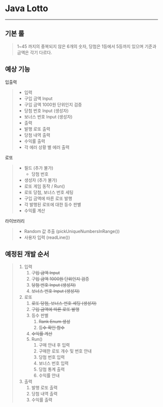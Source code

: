Java Lotto
==========
***
기본 룰
---
> 1~45 까지의 중복되지 않은 6개의 숫자, 당첨은 1등에서 5등까지 있으며 기준과 금액은 각기 다르다.

예상 기능
---
입출력
>- 입력
>  - 구입 금액 Input
>  - 구입 금액 1000원 단위인지 검증
>  - 당첨 번호 Input (생성자)
>  - 보너스 번호 Input (생성자)
>- 출력
>  - 발행 로또 출력
>  - 당첨 내역 출력
>  - 수익률 출력
>  - 각 에러 상황 별 에러 출력

로또
> - 필드 (추가 불가)
>   - 당첨 번호
> - 생성자 (추가 불가)
> - 로또 게임 동작 / Run()
> - 로또 당첨, 보너스 번호 세팅
> - 구입 금액에 따른 로또 발행
> - 각 발행된 로또에 대한 등수 판별
> - 수익률 계산

라이브러리
> - Random 값 추출 (pickUniqueNumbersInRange())
> - 사용자 입력 (readLine())

<h2> 예정된 개발 순서 </h2>

> 1. 입력
>    1. ~~구입 금액 Input~~
>    2. ~~구입 금액 1000원 단위인지 검증~~ 
>    3. ~~당첨 번호 Input (생성자)~~
>    4. ~~보너스 번호 Input (생성자)~~
> 2. 로또
>    1. ~~로또 당첨, 보너스 번호 세팅 (생성자)~~
>    2. ~~구입 금액에 따른 로또 발행~~
>    3. 등수 판별
>       1. ~~Rank Enum 생성~~
>       2. ~~등수 확인 함수~~
>    4. ~~수익률 계산~~
>    5. Run()
>       1. 구매 안내 후 입력
>       2. 구매한 로또 개수 및 번호 안내
>       3. 당첨 번호 입력
>       4. 보너스 번호 입력
>       5. 당첨 통계 출력
>       6. 수익률 안내
> 3. 출력
>    1. 발행 로또 출력
>    2. 당첨 내역 출력
>    3. 수익률 출력
